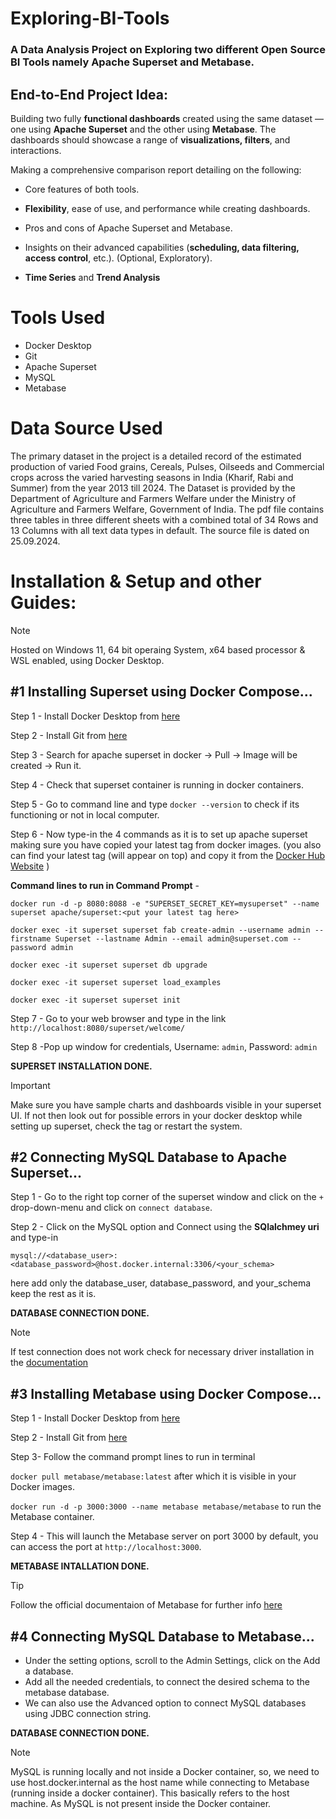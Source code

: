 # Exploring-BI-Tools
### A Data Analysis Project on Exploring two different Open Source BI Tools namely Apache Superset and Metabase.
## End-to-End Project Idea:
Building two fully **functional dashboards** created using the same dataset  — one using **Apache Superset** and the other using **Metabase**. The dashboards should showcase a range of **visualizations, filters**, and interactions.

Making a comprehensive comparison report detailing on the following:
   - Core features of both tools.
   
   - **Flexibility**, ease of use, and performance while creating dashboards.
  
   - Pros and cons of Apache Superset and Metabase.
   
   - Insights on their advanced capabilities (**scheduling, data filtering, access control**, etc.). (Optional, Exploratory). 
   
   - **Time Series** and **Trend Analysis**


# Tools Used
- Docker Desktop
- Git
- Apache Superset
- MySQL
- Metabase

# Data Source Used
The primary dataset in the project is a detailed record of the estimated production of varied Food grains, Cereals, Pulses, Oilseeds and Commercial crops across the varied harvesting seasons in India (Kharif, Rabi and Summer) from the year 2013 till 2024.
The Dataset is provided by the Department of Agriculture and Farmers Welfare under the Ministry of Agriculture and Farmers Welfare, Government of India. The pdf file contains three tables in three different sheets with a combined total of 34 Rows and 13 Columns with all text data types in default. The source file is dated on 25.09.2024. 

# Installation & Setup and other Guides:
>[!Note]
>Hosted on Windows 11, 64 bit operaing System, x64 based processor & WSL enabled, using Docker Desktop.


## #1 Installing Superset using Docker Compose...
Step 1 - Install Docker Desktop from [here](https://www.docker.com/products/docker-desktop/)

Step 2 - Install Git from [here](https://git-scm.com/download/win)

Step 3 - Search for apache superset in docker -> Pull -> Image will be created -> Run it. 

Step 4 - Check that superset container is running in docker containers.

Step 5 - Go to command line and type `docker --version` to check if its functioning or not in local computer.

Step 6 - Now type-in the 4 commands as it is to set up apache superset making sure you have copied your latest tag from docker images. 
(you also can find your latest tag (will appear on top) and copy it from the [Docker Hub Website](https://hub.docker.com/r/apache/superset/tags) )

**Command lines to run in Command Prompt** -

`docker run -d -p 8080:8088 -e "SUPERSET_SECRET_KEY=mysuperset" --name superset apache/superset:<put your latest tag here>`

`docker exec -it superset superset fab create-admin --username admin --firstname Superset --lastname Admin --email admin@superset.com --password admin`

`docker exec -it superset superset db upgrade`

`docker exec -it superset superset load_examples`

`docker exec -it superset superset init`

Step 7 - Go to your web browser and type in the link `http://localhost:8080/superset/welcome/`

Step 8 -Pop up window for credentials, Username: `admin`, Password: `admin`

**SUPERSET INSTALLATION DONE.**
 >[!IMPORTANT]
 >Make sure you have sample charts and dashboards visible in your superset UI. If not then look out for possible errors in your docker desktop while setting up superset, check the tag or restart the system.

## #2 Connecting MySQL Database to Apache Superset...
Step 1 - Go to the right top corner of the superset window and click on the `+` drop-down-menu and click on `connect database`.

Step 2 - Click on the MySQL option and Connect using the **SQlalchmey uri** and type-in 

`mysql://<database_user>:<database_password>@host.docker.internal:3306/<your_schema>`

here add only the database_user, database_password, and your_schema keep the rest as it is.

**DATABASE CONNECTION DONE.**
>[!NOTE]
>If test connection does not work check for necessary driver installation in the [documentation](https://superset.apache.org/docs/configuration/databases/)  



## #3 Installing Metabase using Docker Compose...
Step 1 - Install Docker Desktop from [here](https://www.docker.com/products/docker-desktop/)

Step 2 - Install Git from [here](https://git-scm.com/download/win)

Step 3- Follow the command prompt lines to run in terminal

`docker pull metabase/metabase:latest` after which it is visible in your Docker images.
  
`docker run -d -p 3000:3000 --name metabase metabase/metabase` to run the Metabase container.
  
Step 4 - This will launch the Metabase server on port 3000 by default, you can access the port at `http://localhost:3000`.

**METABASE INTALLATION DONE.**
>[!TIP]
>Follow the official documentaion of Metabase for further info [here](https://www.metabase.com/docs/latest/)

## #4 Connecting MySQL Database to Metabase...
- Under the setting options, scroll to the Admin Settings, click on the Add a database.
- Add all the needed credentials, to connect the desired schema to the metabase database.
- We can also use the Advanced option to connect MySQL databases using JDBC connection string.

**DATABASE CONNECTION DONE.**
>[!NOTE]
>MySQL is running locally and not inside a Docker container, so, we need to use host.docker.internal as the host name while connecting to Metabase (running inside a docker container). This basically refers to the host machine. As MySQL is not present inside the Docker container.









